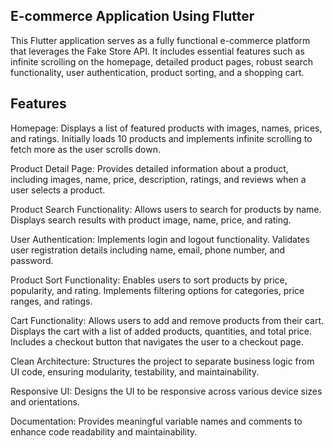 ## E-commerce Application Using Flutter

This Flutter application serves as a fully functional e-commerce platform that leverages the Fake Store API. It includes essential features such as infinite scrolling on the homepage, detailed product pages, robust search functionality, user authentication, product sorting, and a shopping cart.

## Features

Homepage:
Displays a list of featured products with images, names, prices, and ratings.
Initially loads 10 products and implements infinite scrolling to fetch more as the user scrolls down.

Product Detail Page:
Provides detailed information about a product, including images, name, price, description, ratings, and reviews when a user selects a product.

Product Search Functionality:
Allows users to search for products by name.
Displays search results with product image, name, price, and rating.

User Authentication:
Implements login and logout functionality.
Validates user registration details including name, email, phone number, and password.

Product Sort Functionality:
Enables users to sort products by price, popularity, and rating.
Implements filtering options for categories, price ranges, and ratings.

Cart Functionality:
Allows users to add and remove products from their cart.
Displays the cart with a list of added products, quantities, and total price.
Includes a checkout button that navigates the user to a checkout page.

Clean Architecture:
Structures the project to separate business logic from UI code, ensuring modularity, testability, and maintainability.

Responsive UI:
Designs the UI to be responsive across various device sizes and orientations.

Documentation:
Provides meaningful variable names and comments to enhance code readability and maintainability.
